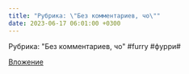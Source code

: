 ```yaml
---
title: "Рубрика: \"Без комментариев, чо\""
date: 2023-06-17 06:01:00 +0300
---
```


Рубрика: "Без комментариев, чо"
#furry #фурри#

[Вложение](https://vk.com/video41076938_456239635)
